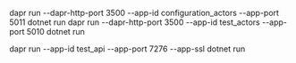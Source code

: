 dapr run --dapr-http-port 3500 --app-id configuration_actors --app-port 5011 dotnet run
dapr run --dapr-http-port 3500 --app-id test_actors --app-port 5010 dotnet run

dapr run --app-id test_api --app-port 7276 --app-ssl dotnet run